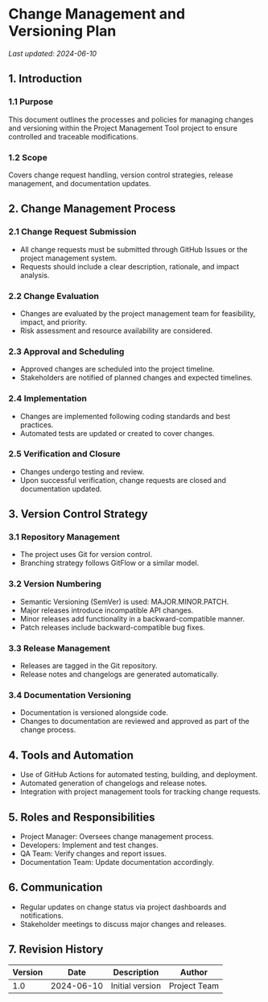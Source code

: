 # Change Management and Versioning Plan

*Last updated: 2024-06-10*

## 1. Introduction

### 1.1 Purpose
This document outlines the processes and policies for managing changes and versioning within the Project Management Tool project to ensure controlled and traceable modifications.

### 1.2 Scope
Covers change request handling, version control strategies, release management, and documentation updates.

## 2. Change Management Process

### 2.1 Change Request Submission
- All change requests must be submitted through GitHub Issues or the project management system.
- Requests should include a clear description, rationale, and impact analysis.

### 2.2 Change Evaluation
- Changes are evaluated by the project management team for feasibility, impact, and priority.
- Risk assessment and resource availability are considered.

### 2.3 Approval and Scheduling
- Approved changes are scheduled into the project timeline.
- Stakeholders are notified of planned changes and expected timelines.

### 2.4 Implementation
- Changes are implemented following coding standards and best practices.
- Automated tests are updated or created to cover changes.

### 2.5 Verification and Closure
- Changes undergo testing and review.
- Upon successful verification, change requests are closed and documentation updated.

## 3. Version Control Strategy

### 3.1 Repository Management
- The project uses Git for version control.
- Branching strategy follows GitFlow or a similar model.

### 3.2 Version Numbering
- Semantic Versioning (SemVer) is used: MAJOR.MINOR.PATCH.
- Major releases introduce incompatible API changes.
- Minor releases add functionality in a backward-compatible manner.
- Patch releases include backward-compatible bug fixes.

### 3.3 Release Management
- Releases are tagged in the Git repository.
- Release notes and changelogs are generated automatically.

### 3.4 Documentation Versioning
- Documentation is versioned alongside code.
- Changes to documentation are reviewed and approved as part of the change process.

## 4. Tools and Automation

- Use of GitHub Actions for automated testing, building, and deployment.
- Automated generation of changelogs and release notes.
- Integration with project management tools for tracking change requests.

## 5. Roles and Responsibilities

- Project Manager: Oversees change management process.
- Developers: Implement and test changes.
- QA Team: Verify changes and report issues.
- Documentation Team: Update documentation accordingly.

## 6. Communication

- Regular updates on change status via project dashboards and notifications.
- Stakeholder meetings to discuss major changes and releases.

## 7. Revision History

| Version | Date       | Description               | Author       |
|---------|------------|---------------------------|--------------|
| 1.0     | 2024-06-10 | Initial version           | Project Team |
